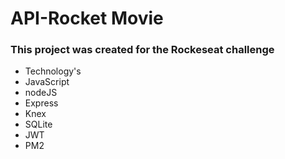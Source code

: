 # API-Rocket Movie


### This project was created for the Rockeseat challenge

- Technology's
- JavaScript
- nodeJS
- Express
- Knex
- SQLite
- JWT
- PM2